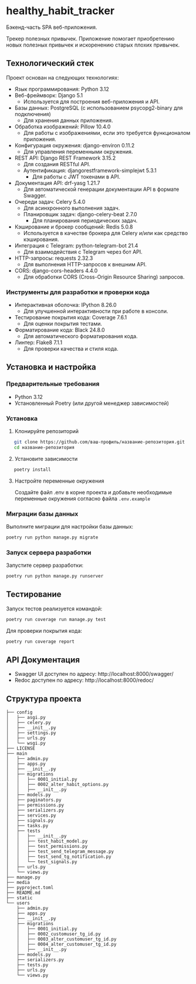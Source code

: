 # healthy_habit_tracker

Бэкенд-часть SPA веб-приложения.

Трекер полезных привычек. Приложение помогает приобретению новых полезных привычек и искоренению старых плохих привычек.

## Технологический стек

Проект основан на следующих технологиях:

- Язык программирования: Python 3.12
- Веб-фреймворк: Django 5.1
  - Используется для построения веб-приложения и API.
- Базы данных: PostgreSQL (с использованием psycopg2-binary для подключения)
  - Для хранения данных приложения.
- Обработка изображений: Pillow 10.4.0
  - Для работы с изображениями, если это требуется функционалом приложения.
- Конфигурация окружения: django-environ 0.11.2
  - Для управления переменными окружения.
- REST API: Django REST Framework 3.15.2
  - Для создания RESTful API.
  - Аутентификация: djangorestframework-simplejwt 5.3.1
    - Для работы с JWT токенами в API.
- Документация API: drf-yasg 1.21.7
  - Для автоматической генерации документации API в формате Swagger.
- Очереди задач: Celery 5.4.0
  - Для асинхронного выполнения задач.
  - Планировщик задач: django-celery-beat 2.7.0
    - Для планирования периодических задач.
- Кэширование и брокер сообщений: Redis 5.0.8
  - Используется в качестве брокера для Celery и/или как средство кэширования.
- Интеграция с Telegram: python-telegram-bot 21.4
  - Для взаимодействия с Telegram через бот API.
- HTTP-запросы: requests 2.32.3
  - Для выполнения HTTP-запросов к внешним API.
- CORS: django-cors-headers 4.4.0
  - Для обработки CORS (Cross-Origin Resource Sharing) запросов.

### Инструменты для разработки и проверки кода

- Интерактивная оболочка: IPython 8.26.0
  - Для улучшенной интерактивности при работе в консоли.
- Тестирование покрытия кода: Coverage 7.6.1
  - Для оценки покрытия тестами.
- Форматирование кода: Black 24.8.0
  - Для автоматического форматирования кода.
- Линтер: Flake8 7.1.1
  - Для проверки качества и стиля кода.

## Установка и настройка

### Предварительные требования

- Python 3.12
- Установленный Poetry (или другой менеджер зависимостей)

### Установка

1. Клонируйте репозиторий

```bash
   git clone https://github.com/ваш-профиль/название-репозитория.git
   cd название-репозитория
```

2. Установите зависимости

```bash
   poetry install
```

3. Настройте переменные окружения

   Создайте файл .env в корне проекта и добавьте необходимые переменные окружения согласно файла `.env.example`

### Миграции базы данных

Выполните миграции для настройки базы данных:

```bash
poetry run python manage.py migrate
```

### Запуск сервера разработки

Запустите сервер разработки:

```bash
poetry run python manage.py runserver
```

## Тестирование

Запуск тестов реализуется командой:

```bash
poetry run coverage run manage.py test
```

Для проверки покрытия кода:

```bash
poetry run coverage report
```

## API Документация

- Swagger UI доступен по адресу: http://localhost:8000/swagger/
- Redoc доступен по адресу: http://localhost:8000/redoc/

## Структура проекта

```
├── config
│   ├── asgi.py
│   ├── celery.py
│   ├── __init__.py
│   ├── settings.py
│   ├── urls.py
│   └── wsgi.py
├── LICENSE
├── main
│   ├── admin.py
│   ├── apps.py
│   ├── __init__.py
│   ├── migrations
│   │   ├── 0001_initial.py
│   │   ├── 0002_alter_habit_options.py
│   │   ├── __init__.py
│   ├── models.py
│   ├── paginators.py
│   ├── permissions.py
│   ├── serializers.py
│   ├── services.py
│   ├── signals.py
│   ├── tasks.py
│   ├── tests
│   │   ├── __init__.py
│   │   ├── test_habit_model.py
│   │   ├── test_permissions.py
│   │   ├── test_send_telegram_message.py
│   │   ├── test_send_tg_notification.py
│   │   └── test_signals.py
│   ├── urls.py
│   └── views.py
├── manage.py
├── media
├── pyproject.toml
├── README.md
├── static
└── users
    ├── admin.py
    ├── apps.py
    ├── __init__.py
    ├── migrations
    │   ├── 0001_initial.py
    │   ├── 0002_customuser_tg_id.py
    │   ├── 0003_alter_customuser_tg_id.py
    │   ├── 0004_alter_customuser_tg_id.py
    │   ├── __init__.py
    ├── models.py
    ├── serializers.py
    ├── tests.py
    ├── urls.py
    └── views.py
```
